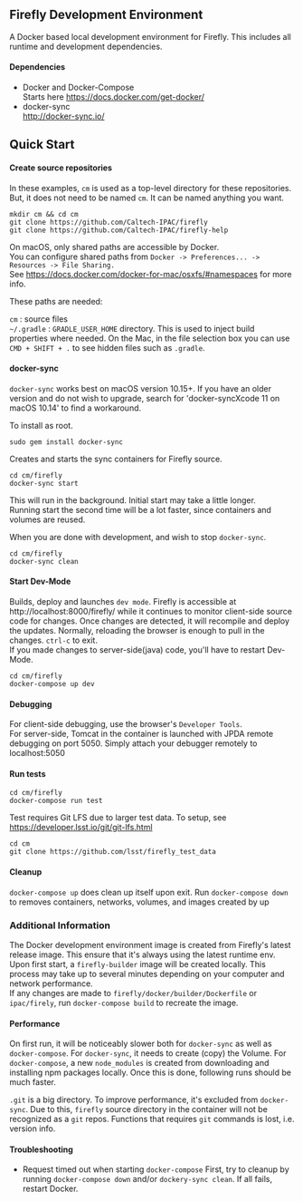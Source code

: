 Firefly Development Environment
------------------------------- 

A Docker based local development environment for Firefly.  This includes all runtime and development
dependencies.  


#### Dependencies

 - Docker and Docker-Compose     
    Starts here https://docs.docker.com/get-docker/
 - docker-sync  
    http://docker-sync.io/


## Quick Start

#### Create source repositories

In these examples, `cm` is used as a top-level directory for these repositories.  But, it does not need to be named `cm`.
It can be named anything you want.

    mkdir cm && cd cm
    git clone https://github.com/Caltech-IPAC/firefly
    git clone https://github.com/Caltech-IPAC/firefly-help

On macOS, only shared paths are accessible by Docker.  
You can configure shared paths from `Docker -> Preferences... -> Resources -> File Sharing.`  
See https://docs.docker.com/docker-for-mac/osxfs/#namespaces for more info.

These paths are needed:

`cm`       : source files  
`~/.gradle` : `GRADLE_USER_HOME` directory.  This is used to inject build properties where needed.
              On the Mac, in the file selection box you can use `CMD + SHIFT + .` to see hidden files such as `.gradle`.

#### docker-sync

`docker-sync` works best on macOS version 10.15+.  If you have an older version and do not wish to
upgrade, search for 'docker-syncXcode 11 on macOS 10.14' to find a workaround.

To install as root.  
    
    sudo gem install docker-sync

Creates and starts the sync containers for Firefly source.

    cd cm/firefly
    docker-sync start
    
This will run in the background.  Initial start may take a little longer.  
Running start the second time will be a lot faster, since containers and volumes are reused.  

When you are done with development, and wish to stop `docker-sync`.

    cd cm/firefly
    docker-sync clean
    
    

#### Start Dev-Mode

Builds, deploy and launches `dev mode`. Firefly is accessible at http://localhost:8000/firefly/ while it continues 
to monitor client-side source code for changes.  Once changes are detected, it will recompile and deploy the updates.
Normally, reloading the browser is enough to pull in the changes.  `ctrl-c` to exit.  
If you made changes to server-side(java) code, you'll have to restart Dev-Mode.
    
    cd cm/firefly
    docker-compose up dev

#### Debugging

For client-side debugging, use the browser's `Developer Tools`.  
For server-side, Tomcat in the container is launched with JPDA remote debugging on port 5050.
Simply attach your debugger remotely to localhost:5050


#### Run tests

    cd cm/firefly
    docker-compose run test
    
Test requires Git LFS due to larger test data.  To setup, see https://developer.lsst.io/git/git-lfs.html

    cd cm
    git clone https://github.com/lsst/firefly_test_data

#### Cleanup

`docker-compose up` does clean up itself upon exit.  Run `docker-compose down` to removes containers, networks, volumes, 
and images created by up  
    

### Additional Information

The Docker development environment image is created from Firefly's latest release image.  This ensure that
it's always using the latest runtime env.  Upon first start, a `firefly-builder` image will be created locally.
This process may take up to several minutes depending on your computer and network performance.  
If any changes are made to `firefly/docker/builder/Dockerfile` or `ipac/firely`, run `docker-compose build` to recreate the image.

#### Performance

On first run, it will be noticeably slower both for `docker-sync` as well as `docker-compose`.  For `docker-sync`, 
it needs to create (copy) the Volume.  For `docker-compose`, a new `node_modules` is created from downloading and 
installing npm packages locally.  Once this is done, following runs should be much faster.

`.git` is a big directory.  To improve performance, it's excluded from `docker-sync`.  Due to this, `firefly` source 
directory in the container will not be recognized as a `git` repos.  Functions that requires `git` commands is lost, i.e. version info.  


#### Troubleshooting

- Request timed out when starting `docker-compose`
  First, try to cleanup by running `docker-compose down` and/or `dockery-sync clean`.  If all fails, restart Docker.